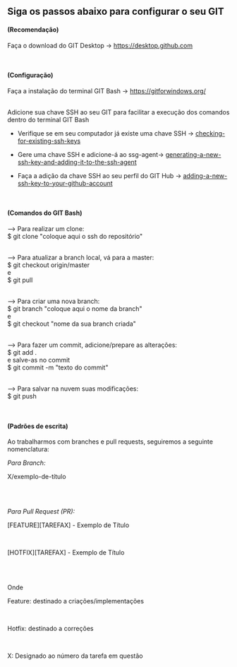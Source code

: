 <h2>Siga os passos abaixo para configurar o seu GIT</h2>

<h4>(Recomendação)</h4>
Faça o download do GIT Desktop -> <a href="https://desktop.github.com">https://desktop.github.com</a>



<br><h4>(Configuração)</h4>
Faça a instalação do terminal GIT Bash -> <a href="https://gitforwindows.org/">https://gitforwindows.org/</a><br><br>

Adicione sua chave SSH ao seu GIT para facilitar a execução dos comandos dentro do terminal GIT Bash<br>

- Verifique se em seu computador já existe uma chave SSH -> <a href="https://docs.github.com/pt/authentication/connecting-to-github-with-ssh/checking-for-existing-ssh-keys">checking-for-existing-ssh-keys</a><br>

- Gere uma chave SSH e adicione-á ao ssg-agent-> <a href="https://docs.github.com/pt/authentication/connecting-to-github-with-ssh/generating-a-new-ssh-key-and-adding-it-to-the-ssh-agent">generating-a-new-ssh-key-and-adding-it-to-the-ssh-agent</a><br>

- Faça a adição da chave SSH ao seu perfil do GIT Hub -> <a href="https://docs.github.com/pt/authentication/connecting-to-github-with-ssh/adding-a-new-ssh-key-to-your-github-account">adding-a-new-ssh-key-to-your-github-account</a><br>



<br><h4>(Comandos do GIT Bash)</h4>
--> Para realizar um clone: <br>
$ git clone "coloque aqui o ssh do repositório" <br><br>

--> Para atualizar a branch local, vá para a master: <br>
$ git checkout origin/master <br>
e <br>
$ git pull <br><br>


--> Para criar uma nova branch: <br>
$ git branch "coloque aqui o nome da branch" <br>
e <br>
$ git checkout "nome da sua branch criada" <br><br>


--> Para fazer um commit, adicione/prepare as alterações: <br>
$ git add . <br>
e salve-as no commit <br>
$ git commit -m "texto do commit" <br><br>


--> Para salvar na nuvem suas modificações: <br>
$ git push <br>



<br><h4>(Padrões de escrita)</h4>
Ao trabalharmos com branches e pull requests, seguiremos a seguinte nomenclatura:<br>

<i>Para Branch:</i><br>
<p>     X/exemplo-de-título</p><br><br>

<i>Para Pull Request (PR):</i><br>
<p>     [FEATURE][TAREFAX] - Exemplo de Título</p><br>
<p>     [HOTFIX][TAREFAX] - Exemplo de Título</p><br><br>


Onde <br>
<p>    Feature: destinado a criações/implementações</p><br>
<p>    Hotfix: destinado a correções</p><br>
<p>    X: Designado ao número da tarefa em questão</p><br><br>
